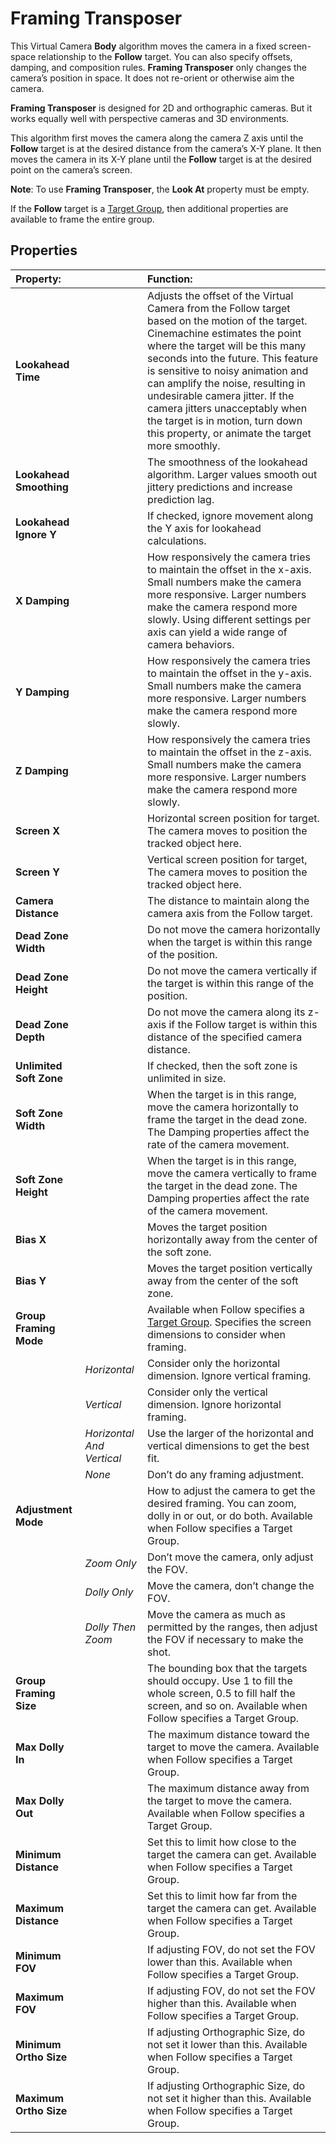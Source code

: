 # Framing Transposer

This Virtual Camera **Body** algorithm moves the camera in a fixed screen-space relationship to the **Follow** target. You can also specify offsets, damping, and composition rules. **Framing Transposer** only changes the camera’s position in space. It does not re-orient or otherwise aim the camera.

**Framing Transposer** is designed for 2D and orthographic cameras. But it works equally well with perspective cameras and 3D environments.

This algorithm first moves the camera along the camera Z axis until the **Follow** target is at the desired distance from the camera’s X-Y plane. It then moves the camera in its X-Y plane until the **Follow** target is at the desired point on the camera’s screen.

**Note**: To use **Framing Transposer**, the **Look At** property must be empty.

If the **Follow** target is a [Target Group](CinemachineTargetGroup.html), then additional properties are available to frame the entire group.

## Properties

| **Property:** || **Function:** |
|:---|:---|:---|
| **Lookahead Time** || Adjusts the offset of the Virtual Camera from the Follow target based on the motion of the target. Cinemachine estimates the point where the target will be this many seconds into the future. This feature is sensitive to noisy animation and can amplify the noise, resulting in undesirable camera jitter. If the camera jitters unacceptably when the target is in motion, turn down this property, or animate the target more smoothly. |
| **Lookahead Smoothing** || The smoothness of the lookahead algorithm. Larger values smooth out jittery predictions and increase prediction lag. |
| **Lookahead Ignore Y** || If checked, ignore movement along the Y axis for lookahead calculations. |
| **X Damping** || How responsively the camera tries to maintain the offset in the x-axis. Small numbers make the camera more responsive. Larger numbers make the camera respond more slowly.  Using different settings per axis can yield a wide range of camera behaviors. |
| **Y Damping** || How responsively the camera tries to maintain the offset in the y-axis. Small numbers make the camera more responsive. Larger numbers make the camera respond more slowly.   |
| **Z Damping** || How responsively the camera tries to maintain the offset in the z-axis. Small numbers make the camera more responsive. Larger numbers make the camera respond more slowly.   |
| **Screen X** || Horizontal screen position for target. The camera moves to position the tracked object here. |
| **Screen Y** || Vertical screen position for target, The camera moves to position the tracked object here. |
| **Camera Distance** || The distance to maintain along the camera axis from the Follow target. |
| **Dead Zone Width** || Do not move the camera horizontally when the target is within this range of the position. |
| **Dead Zone Height** || Do not move the camera vertically if the target is within this range of the position. |
| **Dead Zone Depth** || Do not move the camera along its z-axis if the Follow target is within this distance of the specified camera distance. |
| **Unlimited Soft Zone** || If checked, then the soft zone is unlimited in size. |
| **Soft Zone Width** || When the target is in this range, move the camera horizontally to frame the target in the dead zone. The Damping properties affect the rate of the camera movement.  |
| **Soft Zone Height** || When the target is in this range, move the camera vertically to frame the target in the dead zone. The Damping properties affect the rate of the camera movement.  |
| **Bias X** || Moves the target position horizontally away from the center of the soft zone. |
| **Bias Y** || Moves the target position vertically away from the center of the soft zone. |
| **Group Framing Mode** || Available when Follow specifies a [Target Group](CinemachineTargetGroup.html). Specifies the screen dimensions to consider when framing.  |
| | _Horizontal_ | Consider only the horizontal dimension. Ignore vertical framing. |
| | _Vertical_ | Consider only the vertical dimension. Ignore horizontal framing. |
| | _Horizontal And Vertical_ | Use the larger of the horizontal and vertical dimensions to get the best fit. |
| | _None_ | Don’t do any framing adjustment. |
| **Adjustment Mode** || How to adjust the camera to get the desired framing. You can zoom, dolly in or out, or do both. Available when Follow specifies a Target Group.  |
| | _Zoom Only_ | Don’t move the camera, only adjust the FOV. |
| | _Dolly Only_ | Move the camera, don’t change the FOV. |
| | _Dolly Then Zoom_ | Move the camera as much as permitted by the ranges, then adjust the FOV if necessary to make the shot. |
| **Group Framing Size** || The bounding box that the targets should occupy. Use 1 to fill the whole screen, 0.5 to fill half the screen, and so on. Available when Follow specifies a Target Group.  |
| **Max Dolly In** || The maximum distance toward the target to move the camera. Available when Follow specifies a Target Group.  |
| **Max Dolly Out** || The maximum distance away from the target to move the camera. Available when Follow specifies a Target Group.  |
| **Minimum Distance** || Set this to limit how close to the target the camera can get. Available when Follow specifies a Target Group.  |
| **Maximum Distance** || Set this to limit how far from the target the camera can get. Available when Follow specifies a Target Group.  |
| **Minimum FOV** || If adjusting FOV, do not set the FOV lower than this. Available when Follow specifies a Target Group.  |
| **Maximum FOV** || If adjusting FOV, do not set the FOV higher than this. Available when Follow specifies a Target Group.  |
| **Minimum Ortho Size** || If adjusting Orthographic Size, do not set it lower than this. Available when Follow specifies a Target Group.  |
| **Maximum Ortho Size** || If adjusting Orthographic Size, do not set it higher than this. Available when Follow specifies a Target Group. |




